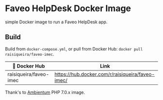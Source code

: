# Faveo HelpDesk Docker Image

simple Docker image to run a Faveo HelpDesk app.

## Build
Build from `docker-compose.yml`, or pull from Docker Hub: `docker pull raisiqueira/faveo-imec`.

| :whale: Docker Hub     | Link                                             |
|------------------------|--------------------------------------------------|
| raisiqueira/faveo-imec | https://hub.docker.com/r/raisiqueira/faveo-imec/ |

Thank's to [Ambientum](https://github.com/codecasts/ambientum) PHP 7.0.x image.